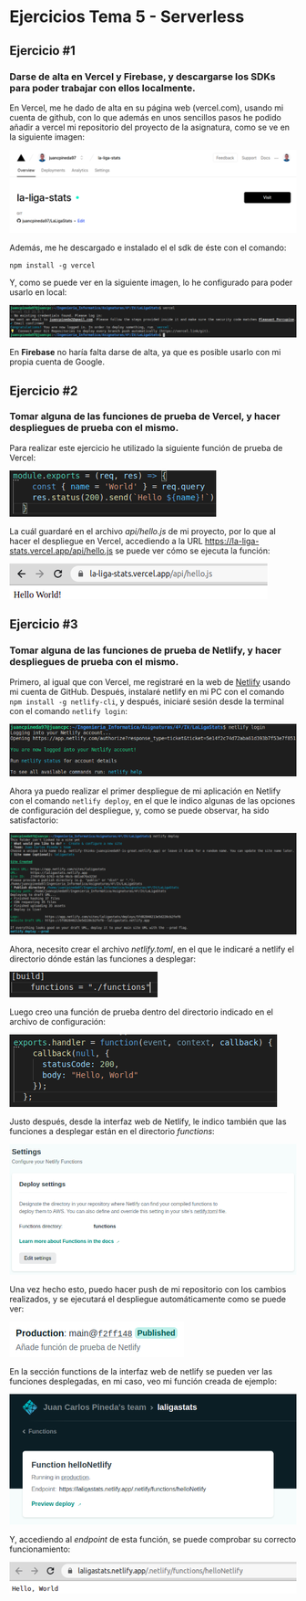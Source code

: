 # Ejercicios Tema 5 - Serverless

## Ejercicio #1
### Darse de alta en Vercel y Firebase, y descargarse los SDKs para poder trabajar con ellos localmente.

En Vercel, me he dado de alta en su página web (vercel.com), usando mi cuenta de github, con lo que además en unos sencillos pasos he podido añadir a vercel mi repositorio del proyecto de la asignatura, como se ve en la siguiente imagen:

![screenshot_T5_E1_1](capturas/screenshot_T5_E1_1.png)

Además, me he descargado e instalado el el sdk de éste con el comando:
~~~
npm install -g vercel
~~~

Y, como se puede ver en la siguiente imagen, lo he configurado para poder usarlo en local:

![screenshot_T5_E1_2](capturas/screenshot_T5_E1_2.png)

En **Firebase** no haría falta darse de alta, ya que es posible usarlo con mi propia cuenta de Google.


## Ejercicio #2
### Tomar alguna de las funciones de prueba de Vercel, y hacer despliegues de prueba con el mismo.

Para realizar este ejercicio he utilizado la siguiente función de prueba de Vercel:

![screenshot_T5_E2_1](capturas/screenshot_T5_E2_1.png)

La cuál guardaré en el archivo *api/hello.js* de mi proyecto, por lo que al hacer el despliegue en Vercel, accediendo a la URL https://la-liga-stats.vercel.app/api/hello.js se puede ver cómo se ejecuta la función:

![screenshot_T5_E2_2](capturas/screenshot_T5_E2_2.png)


## Ejercicio #3
### Tomar alguna de las funciones de prueba de Netlify, y hacer despliegues de prueba con el mismo.

Primero, al igual que con Vercel, me registraré en la web de [Netlify](https://www.netlify.com/) usando mi cuenta de GitHub. Después, instalaré netlify en mi PC con el comando `npm install -g netlify-cli`, y después, iniciaré sesión desde la terminal con el comando `netlify login`:

![screenshot_T5_E3_1](capturas/screenshot_T5_E3_1.png)

Ahora ya puedo realizar el primer despliegue de mi aplicación en Netlify con el comando `netlify deploy`, en el que le indico algunas de las opciones de configuración del despliegue, y, como se puede observar, ha sido satisfactorio:

![screenshot_T5_E3_2](capturas/screenshot_T5_E3_2.png)

Ahora, necesito crear el archivo *netlify.toml*, en el que le indicaré a netlify el directorio dónde están las funciones a desplegar:

![screenshot_T5_E3_3](capturas/screenshot_T5_E3_3.png)

Luego creo una función de prueba dentro del directorio indicado en el archivo de configuración:

![screenshot_T5_E3_4](capturas/screenshot_T5_E3_4.png)

Justo después, desde la interfaz web de Netlify, le indico también que las funciones a desplegar están en el directorio *functions*:

![screenshot_T5_E3_5](capturas/screenshot_T5_E3_5.png)

Una vez hecho esto, puedo hacer push de mi repositorio con los cambios realizados, y se ejecutará el despliegue automáticamente como se puede ver:

![screenshot_T5_E3_6](capturas/screenshot_T5_E3_6.png)

En la sección functions de la interfaz web de netlify se pueden ver las funciones desplegadas, en mi caso, veo mi función creada de ejemplo:

![screenshot_T5_E3_7](capturas/screenshot_T5_E3_7.png)

Y, accediendo al *endpoint* de esta función, se puede comprobar su correcto funcionamiento:

![screenshot_T5_E3_8](capturas/screenshot_T5_E3_8.png)